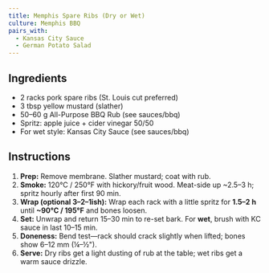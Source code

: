 ```yaml
---
title: Memphis Spare Ribs (Dry or Wet)
culture: Memphis BBQ
pairs_with:
  - Kansas City Sauce
  - German Potato Salad
---
```


## Ingredients
- 2 racks pork spare ribs (St. Louis cut preferred)
- 3 tbsp yellow mustard (slather)
- 50–60 g All-Purpose BBQ Rub (see sauces/bbq)
- Spritz: apple juice + cider vinegar 50/50
- For wet style: Kansas City Sauce (see sauces/bbq)

## Instructions
1. **Prep:** Remove membrane. Slather mustard; coat with rub.
2. **Smoke:** 120°C / 250°F with hickory/fruit wood. Meat-side up ~2.5–3 h; spritz hourly after first 90 min.
3. **Wrap (optional 3–2–1ish):** Wrap each rack with a little spritz for **1.5–2 h** until **~90°C / 195°F** and bones loosen.
4. **Set:** Unwrap and return 15–30 min to re-set bark. For **wet**, brush with KC sauce in last 10–15 min.
5. **Doneness:** Bend test—rack should crack slightly when lifted; bones show 6–12 mm (¼–½").
6. **Serve:** Dry ribs get a light dusting of rub at the table; wet ribs get a warm sauce drizzle.
